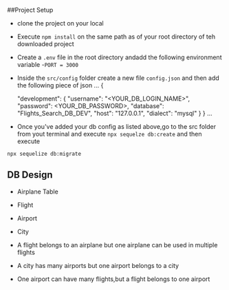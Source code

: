 ##Project Setup

- clone the project on your local
- Execute `npm install` on the same path as of your root directory of teh downloaded project
- Create a `.env` file in the root directory andadd the following environment variable
    -`PORT = 3000`
- Inside the `src/config` folder create a new file `config.json` and then add the following piece of json
... 
{

  "development": {
    "username": "<YOUR_DB_LOGIN_NAME>",
    "password": <YOUR_DB_PASSWORD>,
    "database": "Flights_Search_DB_DEV",
    "host": "127.0.0.1",
    "dialect": "mysql"
    }
}
...

- Once you've added your db config as listed above,go to the src folder from yout terminal and execute `npx sequelze db:create` 
and then execute

`npx sequelize db:migrate`


## DB Design
  - Airplane Table
  - Flight
  - Airport
  - City

  - A flight belongs to an airplane but one airplane can be used in multiple flights
  - A city has many airports but one airport belongs to a city
  - One airport can have many flights,but a flight belongs to one airport






